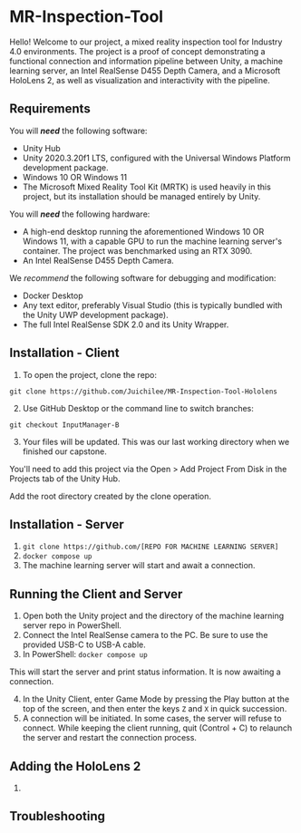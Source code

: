 # MR-Inspection-Tool

Hello! Welcome to our project, a mixed reality inspection tool for Industry 4.0 environments.
The project is a proof of concept demonstrating a functional connection and information pipeline between Unity, a machine learning server,
an Intel RealSense D455 Depth Camera, and a Microsoft HoloLens 2, as well as visualization and interactivity with the pipeline.

## Requirements

You will ***need*** the following software:

- Unity Hub
- Unity 2020.3.20f1 LTS, configured with the Universal Windows Platform development package.
- Windows 10 OR Windows 11
- The Microsoft Mixed Reality Tool Kit (MRTK) is used heavily in this project, but its installation should be managed entirely by Unity.


You will ***need*** the following hardware:

- A high-end desktop running the aforementioned Windows 10 OR Windows 11, with a capable GPU to run the machine learning server's container.
The project was benchmarked using an RTX 3090.
- An Intel RealSense D455 Depth Camera.


We *recommend* the following software for debugging and modification:

- Docker Desktop
- Any text editor, preferably Visual Studio (this is typically bundled with the Unity UWP development package).
- The full Intel RealSense SDK 2.0 and its Unity Wrapper.

## Installation - Client

1. To open the project, clone the repo:

```git clone https://github.com/Juichilee/MR-Inspection-Tool-Hololens```

2. Use GitHub Desktop or the command line to switch branches:

```git checkout InputManager-B```

3. Your files will be updated. This was our last working directory when we finished our capstone.

You'll need to add this project via the Open > Add Project From Disk in the Projects tab of the Unity Hub.

Add the root directory created by the clone operation.

## Installation - Server

1. ```git clone https://github.com/[REPO FOR MACHINE LEARNING SERVER]```
2. ```docker compose up```
3. The machine learning server will start and await a connection.

## Running the Client and Server

1. Open both the Unity project and the directory of the machine learning server repo in PowerShell.
2. Connect the Intel RealSense camera to the PC. Be sure to use the provided USB-C to USB-A cable.
3. In PowerShell: ```docker compose up```

This will start the server and print status information. It is now awaiting a connection.

4. In the Unity Client, enter Game Mode by pressing the Play button at the top of the screen, and then enter the keys ```Z``` and ```X``` in quick succession.
5. A connection will be initiated. In some cases, the server will refuse to connect. While keeping the client running, quit (Control + C) to relaunch the server and restart the connection process.

## Adding the HoloLens 2

1. 

## Troubleshooting



